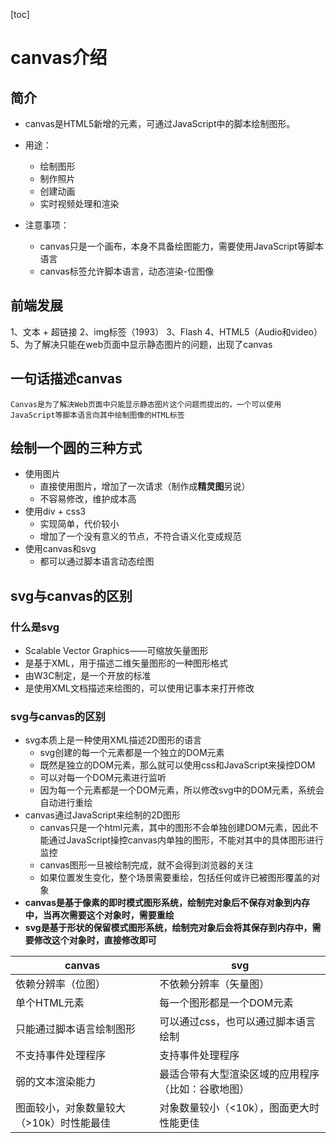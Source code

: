 [toc]



# canvas介绍

## 简介

+ canvas是HTML5新增的元素，可通过JavaScript中的脚本绘制图形。
+ 用途：
  + 绘制图形
  + 制作照片
  + 创建动画
  + 实时视频处理和渲染



+ 注意事项：
  + canvas只是一个画布，本身不具备绘图能力，需要使用JavaScript等脚本语言
  + canvas标签允许脚本语言，动态渲染-位图像



## 前端发展

1、文本 + 超链接
2、img标签（1993）
3、Flash
4、HTML5（Audio和video）
5、为了解决只能在web页面中显示静态图片的问题，出现了canvas



## 一句话描述canvas

```
Canvas是为了解决Web页面中只能显示静态图片这个问题而提出的，一个可以使用JavaScript等脚本语言向其中绘制图像的HTML标签
```



## 绘制一个圆的三种方式

+ 使用图片
  + 直接使用图片，增加了一次请求（制作成**精灵图**另说）
  + 不容易修改，维护成本高
+ 使用div + css3
  + 实现简单，代价较小
  + 增加了一个没有意义的节点，不符合语义化变成规范
+ 使用canvas和svg
  + 都可以通过脚本语言动态绘图





## svg与canvas的区别

### 什么是svg

+ Scalable Vector Graphics——可缩放矢量图形
+ 是基于XML，用于描述二维矢量图形的一种图形格式
+ 由W3C制定，是一个开放的标准
+ 是使用XML文档描述来绘图的，可以使用记事本来打开修改



### svg与canvas的区别

+ svg本质上是一种使用XML描述2D图形的语言
  + svg创建的每一个元素都是一个独立的DOM元素
  + 既然是独立的DOM元素，那么就可以使用css和JavaScript来操控DOM
  + 可以对每一个DOM元素进行监听
  + 因为每一个元素都是一个DOM元素，所以修改svg中的DOM元素，系统会自动进行重绘
+ canvas通过JavaScript来绘制的2D图形
  + canvas只是一个html元素，其中的图形不会单独创建DOM元素，因此不能通过JavaScript操控canvas内单独的图形，不能对其中的具体图形进行监控
  + canvas图形一旦被绘制完成，就不会得到浏览器的关注
  + 如果位置发生变化，整个场景需要重绘，包括任何或许已被图形覆盖的对象
+ **canvas是基于像素的即时模式图形系统，绘制完对象后不保存对象到内存中，当再次需要这个对象时，需要重绘**
+ **svg是基于形状的保留模式图形系统，绘制完对象后会将其保存到内存中，需要修改这个对象时，直接修改即可**

| canvas                                   | svg                                                |
| ---------------------------------------- | -------------------------------------------------- |
| 依赖分辨率（位图）                       | 不依赖分辨率（矢量图）                             |
| 单个HTML元素                             | 每一个图形都是一个DOM元素                          |
| 只能通过脚本语言绘制图形                 | 可以通过css，也可以通过脚本语言绘制                |
| 不支持事件处理程序                       | 支持事件处理程序                                   |
| 弱的文本渲染能力                         | 最适合带有大型渲染区域的应用程序（比如：谷歌地图） |
| 图面较小，对象数量较大（>10k）时性能最佳 | 对象数量较小（<10k），图面更大时性能更佳           |














































